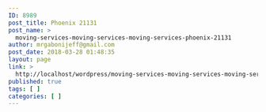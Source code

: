```yaml
---
ID: 8989
post_title: Phoenix 21131
post_name: >
  moving-services-moving-services-moving-services-phoenix-21131
author: mrgabonijeff@gmail.com
post_date: 2018-03-28 01:48:35
layout: page
link: >
  http://localhost/wordpress/moving-services-moving-services-moving-services-phoenix-21131/
published: true
tags: [ ]
categories: [ ]
---
```


